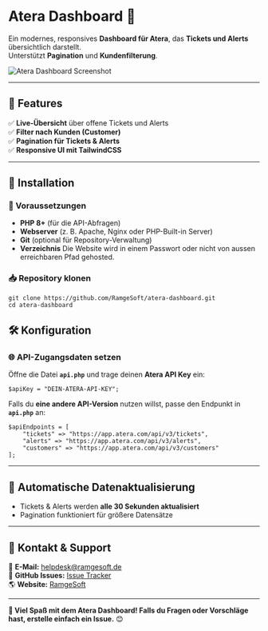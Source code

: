 # **Atera Dashboard** 🚀  
Ein modernes, responsives **Dashboard für Atera**, das **Tickets und Alerts** übersichtlich darstellt.  
Unterstützt **Pagination** und **Kundenfilterung**.  

![Atera Dashboard Screenshot](https://ramgesoft.com/uploads/Atera-Dashboard.png)  

---

## **📌 Features**  
✅ **Live-Übersicht** über offene Tickets und Alerts  
✅ **Filter nach Kunden (Customer)**  
✅ **Pagination für Tickets & Alerts**  
✅ **Responsive UI mit TailwindCSS**  

---

## **📂 Installation**  

### **🔧 Voraussetzungen**  
- **PHP 8+** (für die API-Abfragen)  
- **Webserver** (z. B. Apache, Nginx oder PHP-Built-in Server)  
- **Git** (optional für Repository-Verwaltung)
- **Verzeichnis** Die Website wird in einem Passwort oder nicht von aussen erreichbaren Pfad gehosted.

### **📥 Repository klonen**  
```
git clone https://github.com/RamgeSoft/atera-dashboard.git
cd atera-dashboard
```

## **🛠 Konfiguration**  

### **🌐 API-Zugangsdaten setzen**  
Öffne die Datei **`api.php`** und trage deinen **Atera API Key** ein:
```
$apiKey = "DEIN-ATERA-API-KEY";
```

Falls du **eine andere API-Version** nutzen willst, passe den Endpunkt in **`api.php`** an:
```
$apiEndpoints = [
    "tickets" => "https://app.atera.com/api/v3/tickets",
    "alerts" => "https://app.atera.com/api/v3/alerts",
    "customers" => "https://app.atera.com/api/v3/customers"
];
```

---

## **🔄 Automatische Datenaktualisierung**  
- Tickets & Alerts werden **alle 30 Sekunden aktualisiert**  
- Pagination funktioniert für größere Datensätze  

---

## **📩 Kontakt & Support**  
📧 **E-Mail:** helpdesk@ramgesoft.de  
🐙 **GitHub Issues:** [Issue Tracker](https://github.com/ramgesoft/atera-dashboard/issues)  
🌎 **Website:** [RamgeSoft](https://ramgesoft.com)  

---

**🚀 Viel Spaß mit dem Atera Dashboard! Falls du Fragen oder Vorschläge hast, erstelle einfach ein Issue.** 😊  
